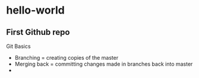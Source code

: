 # hello-world
First Github repo
---------------------------------------------------

Git Basics
  - Branching = creating copies of the master
  - Merging back = committing changes made in branches back into master
  - 
  
  
